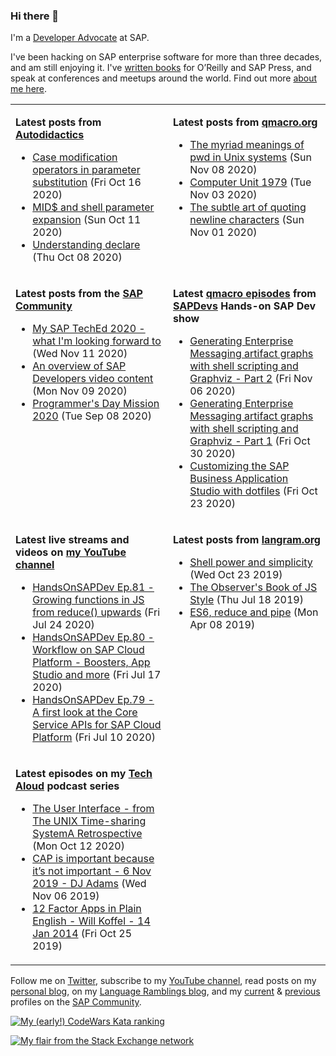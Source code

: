 
### Hi there 👋

I'm a [Developer Advocate](https://developers.sap.com/) at SAP.

I've been hacking on SAP enterprise software for more than three decades, and am still enjoying it. I've [written books](https://qmacro.org/about/#writing-and-talks) for O’Reilly and SAP Press, and speak at conferences and meetups around the world. Find out more [about me here](https://qmacro.org/about).
<table>

<tr valign="top">
<td width="50%">

**Latest posts from [Autodidactics](https://qmacro.org/autodidactics/)**
- [Case modification operators in parameter substitution](https://qmacro.org/autodidactics/2020/10/16/case-modification-operators/) (Fri Oct 16 2020)
- [MID$ and shell parameter expansion](https://qmacro.org/autodidactics/2020/10/11/mid-and-shell-parameter-expansion/) (Sun Oct 11 2020)
- [Understanding declare](https://qmacro.org/autodidactics/2020/10/08/understanding-declare/) (Thu Oct 08 2020)

</td>
<td>

**Latest posts from [qmacro.org](https://qmacro.org)**
- [The myriad meanings of pwd in Unix systems](http://qmacro.org/2020/11/08/the-meaning-of-pwd-in-unix-systems/) (Sun Nov 08 2020)
- [Computer Unit 1979](http://qmacro.org/2020/11/03/computer-unit-1979/) (Tue Nov 03 2020)
- [The subtle art of quoting newline characters](http://qmacro.org/2020/11/01/the-subtle-art-of-quoting-newline-characters/) (Sun Nov 01 2020)

</td>
</tr>

<tr valign="top">
<td width="50%">

**Latest posts from the [SAP Community](https://people.sap.com/dj.adams.sap)**
- [My SAP TechEd 2020 - what I&#x27;m looking forward to](https://blogs.sap.com/?p&#x3D;1219260) (Wed Nov 11 2020)
- [An overview of SAP Developers video content](https://blogs.sap.com/?p&#x3D;1217792) (Mon Nov 09 2020)
- [Programmer&#x27;s Day Mission 2020](https://blogs.sap.com/?p&#x3D;1176062) (Tue Sep 08 2020)

</td>
<td>

**Latest [qmacro episodes](https://www.youtube.com/playlist?list=PLfctWmgNyOIebP3qa7jXfn68QcwS5dttb) from [SAPDevs](https://www.youtube.com/user/sapdevs) Hands-on SAP Dev show**
- [Generating Enterprise Messaging artifact graphs with shell scripting and Graphviz - Part 2](https://www.youtube.com/watch?v&#x3D;eP2bSC94mk8) (Fri Nov 06 2020)
- [Generating Enterprise Messaging artifact graphs with shell scripting and Graphviz - Part 1](https://www.youtube.com/watch?v&#x3D;E9Ha0tnXGS4) (Fri Oct 30 2020)
- [Customizing the SAP Business Application Studio with dotfiles](https://www.youtube.com/watch?v&#x3D;YrrxWdIjqEE) (Fri Oct 23 2020)

</td>
</tr>

<tr valign="top">
<td width="50%">

**Latest live streams and videos on [my YouTube channel](https://youtube.com/djadams-qmacro)**
- [HandsOnSAPDev Ep.81 - Growing functions in JS from reduce() upwards](https://www.youtube.com/watch?v&#x3D;4BptIHoRDAk) (Fri Jul 24 2020)
- [HandsOnSAPDev Ep.80 - Workflow on SAP Cloud Platform - Boosters, App Studio and more](https://www.youtube.com/watch?v&#x3D;Pn0pk0L0s_o) (Fri Jul 17 2020)
- [HandsOnSAPDev Ep.79 - A first look at the Core Service APIs for SAP Cloud Platform](https://www.youtube.com/watch?v&#x3D;yY3pXcw4e7c) (Fri Jul 10 2020)

</td>
<td>

**Latest posts from [langram.org](https://langram.org)**
- [Shell power and simplicity](http://langram.org/2019/10/23/shell-power-simplicity/) (Wed Oct 23 2019)
- [The Observer&#x27;s Book of JS Style](http://langram.org/2019/07/18/observers-book-of-js-style/) (Thu Jul 18 2019)
- [ES6, reduce and pipe](http://langram.org/2019/04/08/es6-reduce-and-pipe/) (Mon Apr 08 2019)

</td>
</tr>

<tr valign="top">
<td width="50%">

**Latest episodes on my [Tech Aloud](https://anchor.fm/tech-aloud) podcast series**
- [The User Interface - from The UNIX Time-sharing SystemA Retrospective](https://anchor.fm/tech-aloud/episodes/The-User-Interface---from-The-UNIX-Time-sharing-SystemA-Retrospective-eku7oa) (Mon Oct 12 2020)
- [CAP is important because it’s not important - 6 Nov 2019 - DJ Adams](https://anchor.fm/tech-aloud/episodes/CAP-is-important-because-its-not-important---6-Nov-2019---DJ-Adams-e8rg7s) (Wed Nov 06 2019)
- [12 Factor Apps in Plain English - Will Koffel - 14 Jan 2014](https://anchor.fm/tech-aloud/episodes/12-Factor-Apps-in-Plain-English---Will-Koffel---14-Jan-2014-e863pc) (Fri Oct 25 2019)

</td>
<td>

<!--empty-->

</td>
</tr>

</table>

Follow me on [Twitter](https://twitter.com/qmacro), subscribe to my [YouTube channel](https://www.youtube.com/djadams-qmacro), read posts on my [personal blog](https://qmacro.org), on my [Language Ramblings blog](https://langram.org), and my [current](https://people.sap.com/dj.adams.sap#content:blogposts) & [previous](https://people.sap.com/dj.adams#content:blogposts) profiles on the [SAP Community](https://community.sap.com).

[![My (early!) CodeWars Kata ranking](https://www.codewars.com/users/qmacro/badges/small)](https://www.codewars.com/users/qmacro)

[![My flair from the Stack Exchange network](https://stackexchange.com/users/flair/162724.png)](https://stackexchange.com/users/162724)

